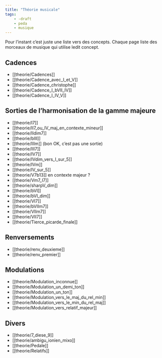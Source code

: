 ```yaml
---
title: "Théorie musicale"
tags:
    - -draft
    - peda
    - musique
---
```


Pour l’instant c’est juste une liste vers des concepts. Chaque page liste
des morceaux de musique qui utilise ledit concept.

## Cadences

- [[theorie/Cadences]]
- [[theorie/Cadence_avec_I_et_V]]
- [[theorie/Cadence_christophe]]
- [[theorie/Cadence_I_bVII_IV]]
- [[theorie/Cadence_I_IV_V]]

## Sorties de l’harmonisation de la gamme majeure

- [[theorie/I7]]
- [[theorie/II7_ou_IV_maj_en_contexte_mineur]]
- [[theorie/IIdim7]]
- [[theorie/bIII]]
- [[theorie/IIIm]] (bon OK, c’est pas une sortie)
- [[theorie/III7]]
- [[theorie/IV7]]
- [[theorie/IVdim_vers_I_sur_5]]
- [[theorie/IVm]]
- [[theorie/IV_sur_5]]
- [[theorie/V7b13]] en contexte majeur ?
- [[theorie/Vm7_I7]]
- [[theorie/sharpV_dim]]
- [[theorie/bVI]]
- [[theorie/bVI_dim]]
- [[theorie/VI7]]
- [[theorie/bVIIm7]]
- [[theorie/VIIm7]]
- [[theorie/VII7]]
- [[theorie/Tierce_picarde_finale]]

## Renversements

- [[theorie/renv_deuxieme]]
- [[theorie/renv_premier]]

## Modulations

- [[theorie/Modulation_inconnue]]
- [[theorie/Modulation_un_demi_ton]]
- [[theorie/Modulation_un_ton]]
- [[theorie/Modulation_vers_le_maj_du_rel_min]]
- [[theorie/Modulation_vers_le_min_du_rel_maj]]
- [[theorie/Modulation_vers_relatif_majeur]]

## Divers

- [[theorie/7_diese_9]]
- [[theorie/ambigu_ionien_mixo]]
- [[theorie/Pedale]]
- [[theorie/Relatifs]]
